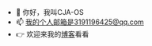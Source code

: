 - 👋 你好，我叫CJA-OS
- 📫 我的个人邮箱是3191196425@qq.com
- 👉 欢迎来我的<a href="https://blog.ce-ramos.cn">博客</a>看看

<!---
CJA-OS/CJA-OS is a ✨ special ✨ repository because its `README.md` (this file) appears on your GitHub profile.
You can click the Preview link to take a look at your changes.
--->
